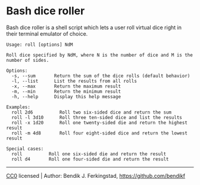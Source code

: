 # Bash dice roller

Bash dice roller is a shell script which lets a user roll virtual dice right in their terminal emulator of choice.

```
Usage: roll [options] NdM

Roll dice specified by NdM, where N is the number of dice and M is the number of sides.

Options:
  -s, --sum       Return the sum of the dice rolls (default behavior)
  -l, --list      List the results from all rolls
  -x, --max       Return the maximum result
  -m, --min       Return the minimum result
  -h, --help      Display this help message

Examples:
  roll 2d6          Roll two six-sided dice and return the sum
  roll -l 3d10      Roll three ten-sided dice and list the results
  roll -x 1d20      Roll one twenty-sided die and return the highest result
  roll -m 4d8       Roll four eight-sided dice and return the lowest result

Special cases:
  roll          Roll one six-sided die and return the result
  roll d4       Roll one four-sided die and return the result
```
---

[CC0](https://creativecommons.org/publicdomain/zero/1.0/) licensed | Author: Bendik J. Ferkingstad, https://github.com/bendikf
